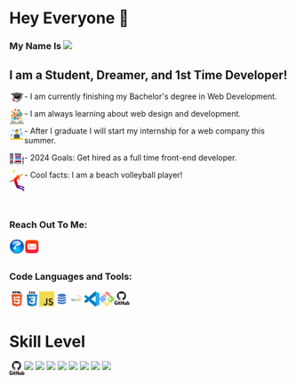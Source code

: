 # Hey Everyone 👋 
### My Name Is <img src="https://readme-components.vercel.app/api?component=text&text=%20Shira&fill=linear-gradient%28to%20top%2C%20%99ffff%200%25%2C%20%99ffff%20100%25%29%3B">

## I am a Student, Dreamer, and 1st Time  Developer!
<img align="left" alt="degree" width="27px" src="degree-icon.png"/> - I am currently finishing my Bachelor's degree in Web Development.

<img align="left" alt="learn" width="27px" src="learn-icon.jpg"/> - I am always learning about web design and development.

<img align="left" alt="intern" width="27px" src="intern-icon.png"/> - After I graduate I will start my internship for a web company this summer.


<img align="left" alt="job" width="27px" height="24px" src="job-icon.png"/> - 2024 Goals: Get hired as a full time front-end developer.

<img align="left" alt="volly" width="27px" src="volly-icon.png"/> - Cool facts: I am a beach volleyball player!

<br />
<br />

### Reach Out To Me:

<img align="left" alt="Phone" width="27px" src="phone-icon.png"/>
<img align="left" alt="Email" width="27px" src="email-icon.jpg"/>
<br />
<br />

### Code Languages and Tools:

<img align="left" alt="HTML5" width="27px" src="https://raw.githubusercontent.com/github/explore/80688e429a7d4ef2fca1e82350fe8e3517d3494d/topics/html/html.png?"/>
<img align="left" alt="CSS3" width="27px" src="https://raw.githubusercontent.com/github/explore/80688e429a7d4ef2fca1e82350fe8e3517d3494d/topics/css/css.png?"/>
<img align="left" alt="JavaScript" width="27px" src="https://raw.githubusercontent.com/github/explore/80688e429a7d4ef2fca1e82350fe8e3517d3494d/topics/javascript/javascript.png"/>
<img align="left" alt="SQL" width="27px" src="https://raw.githubusercontent.com/github/explore/80688e429a7d4ef2fca1e82350fe8e3517d3494d/topics/sql/sql.png?"/>
<img align="left" alt="MySQL" width="27px" height="24px" src="https://raw.githubusercontent.com/github/explore/80688e429a7d4ef2fca1e82350fe8e3517d3494d/topics/mysql/mysql.png?"/>
<img align="left" alt="Visual Studio Code" width="27px" src="https://raw.githubusercontent.com/github/explore/80688e429a7d4ef2fca1e82350fe8e3517d3494d/topics/visual-studio-code/visual-studio-code.png?"/>
<img align="left" alt="GitBash" width="27px" src="gitbash-icon.png"/>

<img align="left" alt="GitBash" width="27px" src="github-icon.png"/>

<br />
<br />

# Skill Level

<img  src="https://readme-components.vercel.app/api?component=linearprogress&skill=HTML5&value=100&design=candy&fill=ff66ff">
<img  src="https://readme-components.vercel.app/api?component=linearprogress&skill=CSS3&value=100&design=candy&fill=9966ff">
<img  src="https://readme-components.vercel.app/api?component=linearprogress&skill=JS&value=50&design=candy&fill=3399ff">
<img  src="https://readme-components.vercel.app/api?component=linearprogress&skill=SQL&value=50&design=candy&fill=00ffff">
<img  src="https://readme-components.vercel.app/api?component=linearprogress&skill=MySQL&value=70&design=candy&fill=66cccc">
<img  src="https://readme-components.vercel.app/api?component=linearprogress&skill=VS-Code&value=85&design=candy&fill=66ff66">
<img align="left" alt="GitBash" width="27px" src="github-icon.png"/>
<img  src="https://readme-components.vercel.app/api?component=linearprogress&skill=GitBash&value=100&design=candy&fill=ffff66">
<img  src="https://readme-components.vercel.app/api?component=linearprogress&skill=GitHub&value=100&design=candy&fill=ff9999">